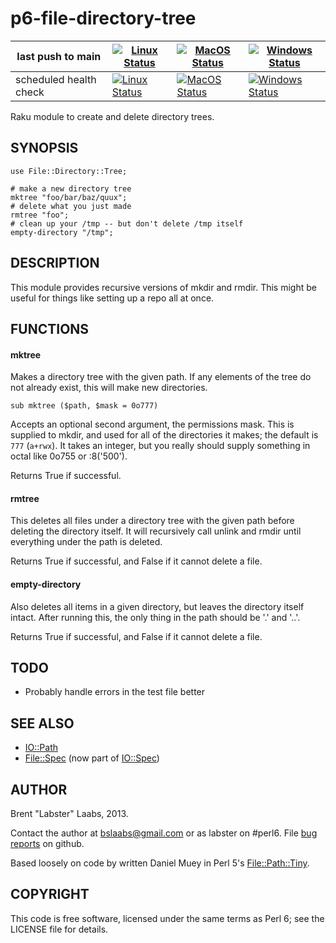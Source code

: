p6-file-directory-tree
======================

|last push to main|[![Linux Status](https://github.com/labster/p6-file-directory-tree/actions/workflows/Linux.yml/badge.svg?event=push)](https://github.com/labster/p6-file-directory-tree/actions)|[![MacOS Status](https://github.com/labster/p6-file-directory-tree/actions/workflows/MacOS.yml/badge.svg?event=push)](https://github.com/labster/p6-file-directory-tree/actions)|[![Windows Status](https://github.com/labster/p6-file-directory-tree/actions/workflows/Windows.yml/badge.svg?event=push)](https://github.com/labster/p6-file-directory-tree/actions) |
|---|---|---|---| 
|scheduled health check|[![Linux Status](https://github.com/labster/p6-file-directory-tree/actions/workflows/Linux.yml/badge.svg?event=schedule)](https://github.com/labster/p6-file-directory-tree/actions)|[![MacOS Status](https://github.com/labster/p6-file-directory-tree/actions/workflows/MacOS.yml/badge.svg?event=schedule)](https://github.com/labster/p6-file-directory-tree/actions)|[![Windows Status](https://github.com/labster/p6-file-directory-tree/actions/workflows/Windows.yml/badge.svg?event=schedule)](https://github.com/labster/p6-file-directory-tree/actions)| 

Raku module to create and delete directory trees.


## SYNOPSIS

	use File::Directory::Tree;

	# make a new directory tree
	mktree "foo/bar/baz/quux";
	# delete what you just made
	rmtree "foo";
	# clean up your /tmp -- but don't delete /tmp itself
	empty-directory "/tmp";

	
## DESCRIPTION

This module provides recursive versions of mkdir and rmdir.  This might be useful for things like setting up a repo all at once.

## FUNCTIONS

#### mktree
Makes a directory tree with the given path.  If any elements of the tree do not already exist, this will make new directories.

	sub mktree ($path, $mask = 0o777)

Accepts an optional second argument, the permissions mask.  This is supplied to mkdir, and used for all of the directories it makes; the default is `777` (`a+rwx`).  It takes an integer, but you really should supply something in octal like 0o755 or :8('500').

Returns True if successful.

#### rmtree
This deletes all files under a directory tree with the given path before deleting the directory itself.  It will recursively call unlink and rmdir until everything under the path is deleted.

Returns True if successful, and False if it cannot delete a file.

#### empty-directory
Also deletes all items in a given directory, but leaves the directory itself intact.  After running this, the only thing in the path should be '.' and '..'.

Returns True if successful, and False if it cannot delete a file.

## TODO

* Probably handle errors in the test file better

## SEE ALSO

* [IO::Path](https://docs.raku.org/type/IO::Path)
* [File::Spec](https://github.com/FROGGS/p6-File-Spec) (now part of [IO::Spec](https://docs.raku.org/type/IO::Spec))

## AUTHOR

Brent "Labster" Laabs, 2013.

Contact the author at bslaabs@gmail.com or as labster on #perl6.  File [bug reports](https://github.com/labster/p6-IO-Path-More/issues) on github.

Based loosely on code by written Daniel Muey in Perl 5's [File::Path::Tiny](http://search.cpan.org/~dmuey/File-Path-Tiny-0.5/lib/File/Path/Tiny.pod).

## COPYRIGHT

This code is free software, licensed under the same terms as Perl 6; see the LICENSE file for details.

